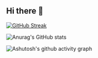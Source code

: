 ## Hi there 👋

[![GitHub Streak](https://github-readme-streak-stats.herokuapp.com/?user=ESP-8266-offical)](https://git.io/streak-stats)

![Anurag's GitHub stats](https://github-readme-stats.vercel.app/api?username=ESP-8266-offical)

![Ashutosh's github activity graph](https://github-readme-activity-graph.vercel.app/graph?username=ESP-8266-offical)



